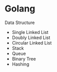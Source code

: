 Golang
============================

Data Structure
* Single Linked List
* Doubly Linked List
* Circular Linked List
* Stack
* Queue
* Binary Tree
* Hashing
